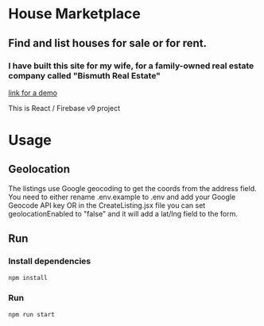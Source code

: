 # House Marketplace

## Find and list houses for sale or for rent.

### I have built this site for my wife, for a family-owned real estate company called "Bismuth Real Estate"

[link for a demo](bismuth-house-marketplace.vercel.app)

This is React / Firebase v9 project

# Usage

## Geolocation

The listings use Google geocoding to get the coords from the address field. You need to either rename .env.example to .env and add your Google Geocode API key OR in the CreateListing.jsx file you can set geolocationEnabled to "false" and it will add a lat/lng field to the form.

## Run

### Install dependencies

```bash
npm install
```

### Run

```bash
npm run start
```
